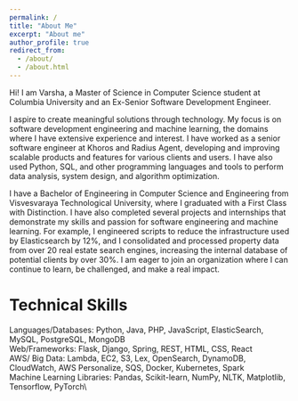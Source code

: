 ```yaml
---
permalink: /
title: "About Me"
excerpt: "About me"
author_profile: true
redirect_from: 
  - /about/
  - /about.html
---
```

Hi! I am Varsha, a Master of Science in Computer Science student at Columbia University and an Ex-Senior Software Development Engineer.

I aspire to create meaningful solutions through technology. My focus is on software development engineering and machine learning, the domains where I have extensive experience and interest. I have worked as a senior software engineer at Khoros and Radius Agent, developing and improving scalable products and features for various clients and users. I have also used Python, SQL, and other programming languages and tools to perform data analysis, system design, and algorithm optimization.

I have a Bachelor of Engineering in Computer Science and Engineering from Visvesvaraya Technological University, where I graduated with a First Class with Distinction. I have also completed several projects and internships that demonstrate my skills and passion for software engineering and machine learning. For example, I engineered scripts to reduce the infrastructure used by Elasticsearch by 12%, and I consolidated and processed property data from over 20 real estate search engines, increasing the internal database of potential clients by over 30%. I am eager to join an organization where I can continue to learn, be challenged, and make a real impact.


Technical Skills
======
Languages/Databases: Python, Java, PHP,  JavaScript, ElasticSearch, MySQL, PostgreSQL, MongoDB\
Web/Frameworks: Flask, Django, Spring, REST, HTML, CSS, React\
AWS/ Big Data: Lambda, EC2, S3, Lex, OpenSearch, DynamoDB, CloudWatch, AWS Personalize, SQS, Docker, Kubernetes, Spark\
Machine Learning Libraries: Pandas, Scikit-learn, NumPy, NLTK, Matplotlib, Tensorflow, PyTorch\
